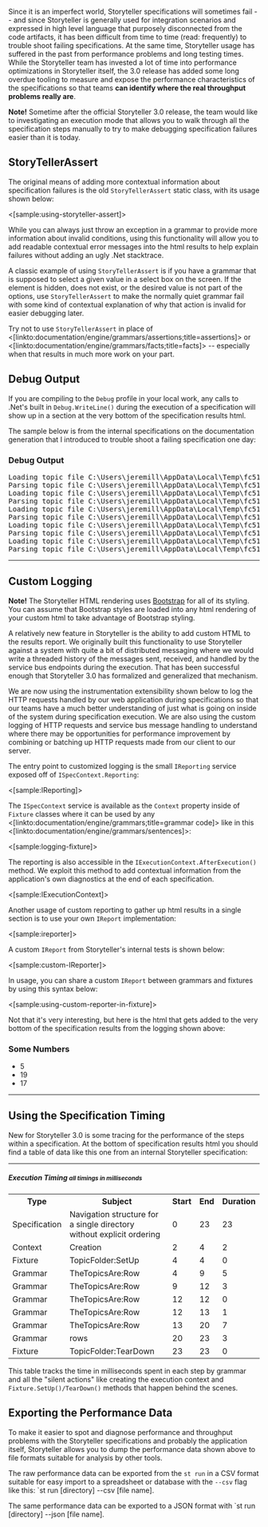 <!--Title:Instrumenting and Performance Logging-->
<!--Url:instrumentation-->

Since it is an imperfect world, Storyteller specifications will sometimes fail -- and since Storyteller is generally used for integration scenarios and expressed in high level language that purposely disconnected from the code artifacts, it has been difficult from time to time (read: frequently) to trouble shoot failing specifications. At the same time, Storyteller usage has suffered in the past from performance problems and long testing times. While the Storyteller team has invested a lot of time into performance optimizations in Storyteller itself, the 3.0 release has added some long overdue tooling to measure and expose the performance characteristics of the specifications so that teams **can identify where the real throughput problems really are**.

<div class="alert alert-info" role="alert"><strong>Note!</strong> Sometime after the official Storyteller 3.0 release, the team would like to investigating an execution mode that allows you to walk through all the specification steps manually to try to make debugging specification failures easier than it is today.
</div>

## StoryTellerAssert

The original means of adding more contextual information about specification failures is the old `StoryTellerAssert` static class, with its usage shown below:

<[sample:using-storyteller-assert]>

While you can always just throw an exception in a grammar to provide more information about invalid conditions, using this functionality will allow you to add readable contextual error messages into the html results to help explain failures without adding an ugly .Net stacktrace.

A classic example of using `StoryTellerAssert` is if you have a grammar that is supposed to select a given value in a select box on the screen. If the element is hidden, does not exist, or the desired value is not part of the options, use `StoryTellerAssert` to make the normally quiet grammar fail with some kind of contextual explanation of why that action is invalid for easier debugging later.

Try not to use <code>StoryTellerAssert</code> in place of <[linkto:documentation/engine/grammars/assertions;title=assertions]> or <[linkto:documentation/engine/grammars/facts;title=facts]> -- especially when that results in much more work on your part. 


## Debug Output

If you are compiling to the `Debug` profile in your local work, any calls to .Net's built in `Debug.WriteLine()` during the execution of a specification will show up in a section at the very bottom of the specification results html.

The sample below is from the internal specifications on the documentation generation that I introduced to trouble shoot a failing specification one day:

<div data-reactid=".0.1.$spec-editorb2bf7c97-5c10-454e-a068-8f9256376467=2results.1.2:2"><h3 data-reactid=".0.1.$spec-editorb2bf7c97-5c10-454e-a068-8f9256376467=2results.1.2:2.0">Debug Output</h3><div data-reactid=".0.1.$spec-editorb2bf7c97-5c10-454e-a068-8f9256376467=2results.1.2:2.1"><pre class="debug-output">Loading topic file C:\Users\jeremill\AppData\Local\Temp\fc517eaa-8c3b-4d2f-8dc3-e4d0e923bed4\blue.md
Parsing topic file C:\Users\jeremill\AppData\Local\Temp\fc517eaa-8c3b-4d2f-8dc3-e4d0e923bed4\blue.md
Loading topic file C:\Users\jeremill\AppData\Local\Temp\fc517eaa-8c3b-4d2f-8dc3-e4d0e923bed4\index.md
Parsing topic file C:\Users\jeremill\AppData\Local\Temp\fc517eaa-8c3b-4d2f-8dc3-e4d0e923bed4\index.md
Loading topic file C:\Users\jeremill\AppData\Local\Temp\fc517eaa-8c3b-4d2f-8dc3-e4d0e923bed4\lightbrown.md
Parsing topic file C:\Users\jeremill\AppData\Local\Temp\fc517eaa-8c3b-4d2f-8dc3-e4d0e923bed4\lightbrown.md
Loading topic file C:\Users\jeremill\AppData\Local\Temp\fc517eaa-8c3b-4d2f-8dc3-e4d0e923bed4\purple.md
Parsing topic file C:\Users\jeremill\AppData\Local\Temp\fc517eaa-8c3b-4d2f-8dc3-e4d0e923bed4\purple.md
Loading topic file C:\Users\jeremill\AppData\Local\Temp\fc517eaa-8c3b-4d2f-8dc3-e4d0e923bed4\red.md
Parsing topic file C:\Users\jeremill\AppData\Local\Temp\fc517eaa-8c3b-4d2f-8dc3-e4d0e923bed4\red.md
</pre></div><hr data-reactid=".0.1.$spec-editorb2bf7c97-5c10-454e-a068-8f9256376467=2results.1.2:2.2"></div>

## Custom Logging

<div class="alert alert-info" role="alert"><strong>Note!</strong> The Storyteller HTML rendering uses <a href="http://getbootstrap.com">Bootstrap</a> for all of its styling. You can assume that Bootstrap styles are loaded into any html rendering of your custom html to take advantage of Bootstrap styling.
</div>

A relatively new feature in Storyteller is the ability to add custom HTML to the results report. We originally built this functionality to use Storyteller against a system with quite a bit of distributed messaging where we would write a threaded history of the messages sent, received, and handled by the service bus endpoints during the execution. That has been successful enough that Storyteller 3.0 has formalized and generalized that mechanism. 

We are now using the instrumentation extensibility shown below to log the HTTP requests handled by our web application during specifications so that our teams have a much better understanding of just what is going on inside of the system during specification execution. We are also using the custom logging of HTTP requests and service bus message handling to understand where there may be opportunities for performance improvement by combining or batching up HTTP requests made from our client to our server.

The entry point to customized logging is the small `IReporting` service exposed off of `ISpecContext.Reporting`:

<[sample:IReporting]>

The `ISpecContext` service is available as the `Context` property inside of `Fixture` classes where it can be used by any <[linkto:documentation/engine/grammars;title=grammar code]> like in this <[linkto:documentation/engine/grammars/sentences]>:

<[sample:logging-fixture]>

The reporting is also accessible in the `IExecutionContext.AfterExecution()` method. We exploit this method to add contextual information from the application's own diagnostics at the end of each specification.

<[sample:IExecutionContext]>

Another usage of custom reporting to gather up html results in a single section is to use your own `IReport` implementation:


<[sample:ireporter]>

A custom `IReport` from Storyteller's internal tests is shown below:

<[sample:custom-IReporter]>

In usage, you can share a custom `IReport` between grammars and fixtures by using this syntax below:

<[sample:using-custom-reporter-in-fixture]>

Not that it's very interesting, but here is the html that gets added to the very bottom of the specification results from the logging shown above:

<div data-reactid=".0.1.$spec-editorsentence4=2results.1.2:3"><h3 data-reactid=".0.1.$spec-editorsentence4=2results.1.2:3.0">Some Numbers</h3><div data-reactid=".0.1.$spec-editorsentence4=2results.1.2:3.1"><ul class="list-group"><li class="list-group-item">5</li><li class="list-group-item">19</li><li class="list-group-item">17</li></ul></div><hr data-reactid=".0.1.$spec-editorsentence4=2results.1.2:3.2"></div>






## Using the Specification Timing

New for Storyteller 3.0 is some tracing for the performance of the steps within a specification. At the bottom of specification results html you should find a table of data like this one from an internal Storyteller specification:


<div data-reactid=".0.1.$spec-editorb2bf7c97-5c10-454e-a068-8f9256376467=2results.1.2:1"><hr data-reactid=".0.1.$spec-editorb2bf7c97-5c10-454e-a068-8f9256376467=2results.1.2:1.0"><h5 data-reactid=".0.1.$spec-editorb2bf7c97-5c10-454e-a068-8f9256376467=2results.1.2:1.1"><span data-reactid=".0.1.$spec-editorb2bf7c97-5c10-454e-a068-8f9256376467=2results.1.2:1.1.0">Execution Timing </span><small data-reactid=".0.1.$spec-editorb2bf7c97-5c10-454e-a068-8f9256376467=2results.1.2:1.1.1">all timings in milliseconds</small></h5><table class="table table-striped" data-reactid=".0.1.$spec-editorb2bf7c97-5c10-454e-a068-8f9256376467=2results.1.2:1.2"><tbody><tr data-reactid=".0.1.$spec-editorb2bf7c97-5c10-454e-a068-8f9256376467=2results.1.2:1.2.0"><th data-reactid=".0.1.$spec-editorb2bf7c97-5c10-454e-a068-8f9256376467=2results.1.2:1.2.0.0">Type</th><th data-reactid=".0.1.$spec-editorb2bf7c97-5c10-454e-a068-8f9256376467=2results.1.2:1.2.0.1">Subject</th><th data-reactid=".0.1.$spec-editorb2bf7c97-5c10-454e-a068-8f9256376467=2results.1.2:1.2.0.2">Start</th><th data-reactid=".0.1.$spec-editorb2bf7c97-5c10-454e-a068-8f9256376467=2results.1.2:1.2.0.3">End</th><th data-reactid=".0.1.$spec-editorb2bf7c97-5c10-454e-a068-8f9256376467=2results.1.2:1.2.0.4">Duration</th></tr><tr data-reactid=".0.1.$spec-editorb2bf7c97-5c10-454e-a068-8f9256376467=2results.1.2:1.2.1:0"><td data-reactid=".0.1.$spec-editorb2bf7c97-5c10-454e-a068-8f9256376467=2results.1.2:1.2.1:0.0">Specification</td><td data-reactid=".0.1.$spec-editorb2bf7c97-5c10-454e-a068-8f9256376467=2results.1.2:1.2.1:0.1">Navigation structure for a single directory without explicit ordering</td><td class="number-cell" data-reactid=".0.1.$spec-editorb2bf7c97-5c10-454e-a068-8f9256376467=2results.1.2:1.2.1:0.2">0</td><td class="number-cell" data-reactid=".0.1.$spec-editorb2bf7c97-5c10-454e-a068-8f9256376467=2results.1.2:1.2.1:0.3">23</td><td class="number-cell" data-reactid=".0.1.$spec-editorb2bf7c97-5c10-454e-a068-8f9256376467=2results.1.2:1.2.1:0.4">23</td></tr><tr data-reactid=".0.1.$spec-editorb2bf7c97-5c10-454e-a068-8f9256376467=2results.1.2:1.2.1:1"><td data-reactid=".0.1.$spec-editorb2bf7c97-5c10-454e-a068-8f9256376467=2results.1.2:1.2.1:1.0">Context</td><td data-reactid=".0.1.$spec-editorb2bf7c97-5c10-454e-a068-8f9256376467=2results.1.2:1.2.1:1.1">Creation</td><td class="number-cell" data-reactid=".0.1.$spec-editorb2bf7c97-5c10-454e-a068-8f9256376467=2results.1.2:1.2.1:1.2">2</td><td class="number-cell" data-reactid=".0.1.$spec-editorb2bf7c97-5c10-454e-a068-8f9256376467=2results.1.2:1.2.1:1.3">4</td><td class="number-cell" data-reactid=".0.1.$spec-editorb2bf7c97-5c10-454e-a068-8f9256376467=2results.1.2:1.2.1:1.4">2</td></tr><tr data-reactid=".0.1.$spec-editorb2bf7c97-5c10-454e-a068-8f9256376467=2results.1.2:1.2.1:2"><td data-reactid=".0.1.$spec-editorb2bf7c97-5c10-454e-a068-8f9256376467=2results.1.2:1.2.1:2.0">Fixture</td><td data-reactid=".0.1.$spec-editorb2bf7c97-5c10-454e-a068-8f9256376467=2results.1.2:1.2.1:2.1">TopicFolder:SetUp</td><td class="number-cell" data-reactid=".0.1.$spec-editorb2bf7c97-5c10-454e-a068-8f9256376467=2results.1.2:1.2.1:2.2">4</td><td class="number-cell" data-reactid=".0.1.$spec-editorb2bf7c97-5c10-454e-a068-8f9256376467=2results.1.2:1.2.1:2.3">4</td><td class="number-cell" data-reactid=".0.1.$spec-editorb2bf7c97-5c10-454e-a068-8f9256376467=2results.1.2:1.2.1:2.4">0</td></tr><tr data-reactid=".0.1.$spec-editorb2bf7c97-5c10-454e-a068-8f9256376467=2results.1.2:1.2.1:3"><td data-reactid=".0.1.$spec-editorb2bf7c97-5c10-454e-a068-8f9256376467=2results.1.2:1.2.1:3.0">Grammar</td><td data-reactid=".0.1.$spec-editorb2bf7c97-5c10-454e-a068-8f9256376467=2results.1.2:1.2.1:3.1">TheTopicsAre:Row</td><td class="number-cell" data-reactid=".0.1.$spec-editorb2bf7c97-5c10-454e-a068-8f9256376467=2results.1.2:1.2.1:3.2">4</td><td class="number-cell" data-reactid=".0.1.$spec-editorb2bf7c97-5c10-454e-a068-8f9256376467=2results.1.2:1.2.1:3.3">9</td><td class="number-cell" data-reactid=".0.1.$spec-editorb2bf7c97-5c10-454e-a068-8f9256376467=2results.1.2:1.2.1:3.4">5</td></tr><tr data-reactid=".0.1.$spec-editorb2bf7c97-5c10-454e-a068-8f9256376467=2results.1.2:1.2.1:4"><td data-reactid=".0.1.$spec-editorb2bf7c97-5c10-454e-a068-8f9256376467=2results.1.2:1.2.1:4.0">Grammar</td><td data-reactid=".0.1.$spec-editorb2bf7c97-5c10-454e-a068-8f9256376467=2results.1.2:1.2.1:4.1">TheTopicsAre:Row</td><td class="number-cell" data-reactid=".0.1.$spec-editorb2bf7c97-5c10-454e-a068-8f9256376467=2results.1.2:1.2.1:4.2">9</td><td class="number-cell" data-reactid=".0.1.$spec-editorb2bf7c97-5c10-454e-a068-8f9256376467=2results.1.2:1.2.1:4.3">12</td><td class="number-cell" data-reactid=".0.1.$spec-editorb2bf7c97-5c10-454e-a068-8f9256376467=2results.1.2:1.2.1:4.4">3</td></tr><tr data-reactid=".0.1.$spec-editorb2bf7c97-5c10-454e-a068-8f9256376467=2results.1.2:1.2.1:5"><td data-reactid=".0.1.$spec-editorb2bf7c97-5c10-454e-a068-8f9256376467=2results.1.2:1.2.1:5.0">Grammar</td><td data-reactid=".0.1.$spec-editorb2bf7c97-5c10-454e-a068-8f9256376467=2results.1.2:1.2.1:5.1">TheTopicsAre:Row</td><td class="number-cell" data-reactid=".0.1.$spec-editorb2bf7c97-5c10-454e-a068-8f9256376467=2results.1.2:1.2.1:5.2">12</td><td class="number-cell" data-reactid=".0.1.$spec-editorb2bf7c97-5c10-454e-a068-8f9256376467=2results.1.2:1.2.1:5.3">12</td><td class="number-cell" data-reactid=".0.1.$spec-editorb2bf7c97-5c10-454e-a068-8f9256376467=2results.1.2:1.2.1:5.4">0</td></tr><tr data-reactid=".0.1.$spec-editorb2bf7c97-5c10-454e-a068-8f9256376467=2results.1.2:1.2.1:6"><td data-reactid=".0.1.$spec-editorb2bf7c97-5c10-454e-a068-8f9256376467=2results.1.2:1.2.1:6.0">Grammar</td><td data-reactid=".0.1.$spec-editorb2bf7c97-5c10-454e-a068-8f9256376467=2results.1.2:1.2.1:6.1">TheTopicsAre:Row</td><td class="number-cell" data-reactid=".0.1.$spec-editorb2bf7c97-5c10-454e-a068-8f9256376467=2results.1.2:1.2.1:6.2">12</td><td class="number-cell" data-reactid=".0.1.$spec-editorb2bf7c97-5c10-454e-a068-8f9256376467=2results.1.2:1.2.1:6.3">13</td><td class="number-cell" data-reactid=".0.1.$spec-editorb2bf7c97-5c10-454e-a068-8f9256376467=2results.1.2:1.2.1:6.4">1</td></tr><tr data-reactid=".0.1.$spec-editorb2bf7c97-5c10-454e-a068-8f9256376467=2results.1.2:1.2.1:7"><td data-reactid=".0.1.$spec-editorb2bf7c97-5c10-454e-a068-8f9256376467=2results.1.2:1.2.1:7.0">Grammar</td><td data-reactid=".0.1.$spec-editorb2bf7c97-5c10-454e-a068-8f9256376467=2results.1.2:1.2.1:7.1">TheTopicsAre:Row</td><td class="number-cell" data-reactid=".0.1.$spec-editorb2bf7c97-5c10-454e-a068-8f9256376467=2results.1.2:1.2.1:7.2">13</td><td class="number-cell" data-reactid=".0.1.$spec-editorb2bf7c97-5c10-454e-a068-8f9256376467=2results.1.2:1.2.1:7.3">20</td><td class="number-cell" data-reactid=".0.1.$spec-editorb2bf7c97-5c10-454e-a068-8f9256376467=2results.1.2:1.2.1:7.4">7</td></tr><tr data-reactid=".0.1.$spec-editorb2bf7c97-5c10-454e-a068-8f9256376467=2results.1.2:1.2.1:8"><td data-reactid=".0.1.$spec-editorb2bf7c97-5c10-454e-a068-8f9256376467=2results.1.2:1.2.1:8.0">Grammar</td><td data-reactid=".0.1.$spec-editorb2bf7c97-5c10-454e-a068-8f9256376467=2results.1.2:1.2.1:8.1">rows</td><td class="number-cell" data-reactid=".0.1.$spec-editorb2bf7c97-5c10-454e-a068-8f9256376467=2results.1.2:1.2.1:8.2">20</td><td class="number-cell" data-reactid=".0.1.$spec-editorb2bf7c97-5c10-454e-a068-8f9256376467=2results.1.2:1.2.1:8.3">23</td><td class="number-cell" data-reactid=".0.1.$spec-editorb2bf7c97-5c10-454e-a068-8f9256376467=2results.1.2:1.2.1:8.4">3</td></tr><tr data-reactid=".0.1.$spec-editorb2bf7c97-5c10-454e-a068-8f9256376467=2results.1.2:1.2.1:9"><td data-reactid=".0.1.$spec-editorb2bf7c97-5c10-454e-a068-8f9256376467=2results.1.2:1.2.1:9.0">Fixture</td><td data-reactid=".0.1.$spec-editorb2bf7c97-5c10-454e-a068-8f9256376467=2results.1.2:1.2.1:9.1">TopicFolder:TearDown</td><td class="number-cell" data-reactid=".0.1.$spec-editorb2bf7c97-5c10-454e-a068-8f9256376467=2results.1.2:1.2.1:9.2">23</td><td class="number-cell" data-reactid=".0.1.$spec-editorb2bf7c97-5c10-454e-a068-8f9256376467=2results.1.2:1.2.1:9.3">23</td><td class="number-cell" data-reactid=".0.1.$spec-editorb2bf7c97-5c10-454e-a068-8f9256376467=2results.1.2:1.2.1:9.4">0</td></tr></tbody></table></div>

This table tracks the time in milliseconds spent in each step by grammar and all the "silent actions" like creating the execution context and `Fixture.SetUp()/TearDown()` methods that happen behind the scenes.

## Exporting the Performance Data

To make it easier to spot and diagnose performance and throughput problems with the Storyteller specifications and probably the application itself, Storyteller allows you to dump the performance data shown above to file formats suitable for analysis by other tools.

The raw performance data can be exported from the `st run` in a CSV format suitable for easy import to a spreadsheet or database with the `--csv` flag like this: `st run [directory] --csv [file name].

The same performance data can be exported to a JSON format with `st run [directory] --json [file name].


